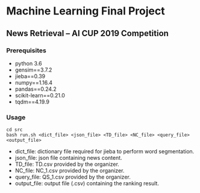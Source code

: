 # Machine Learning Final Project
## News Retrieval – AI CUP 2019 Competition

### Prerequisites
* python 3.6
* gensim==3.7.2
* jieba==0.39
* numpy==1.16.4
* pandas==0.24.2
* scikit-learn==0.21.0
* tqdm==4.19.9

### Usage
```
cd src
bash run.sh <dict_file> <json_file> <TD_file> <NC_file> <query_file> <output_file>
```
* dict_file: dictionary file required for jieba to perform word segmentation.
* json_file: json file containing news content.
* TD_file: TD.csv provided by the organizer.
* NC_file: NC_1.csv provided by the organizer.
* query_file: QS_1.csv provided by the organizer.
* output_file: output file (.csv) containing the ranking result.